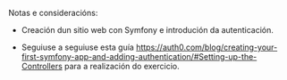 Notas e consideracións:

* Creación dun sitio web con Symfony e introdución da autenticación.

* Seguiuse a seguiuse esta guía https://auth0.com/blog/creating-your-first-symfony-app-and-adding-authentication/#Setting-up-the-Controllers para a realización do exercicio.

  